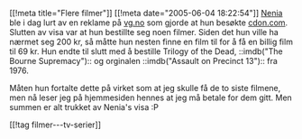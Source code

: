 [[!meta  title="Flere filmer"]]
[[!meta  date="2005-06-04 18:22:54"]]
<a href="http://nenia.slaskdot.org">Nenia</a> ble i dag lurt av en reklame på <a href="http://www.vg.no">vg.no</a> som gjorde at hun besøkte <a href="http://www.cdon.com">cdon.com</a>. Slutten av visa var at hun bestillte seg noen filmer. Siden det hun ville ha nærmet seg 200 kr, så måtte hun nesten finne en film til for å få en billig film til 69 kr. Hun endte til slutt med å bestille Trilogy of the Dead, ::imdb("The Bourne Supremacy"):: og orginalen ::imdb("Assault on Precinct 13"):: fra 1976.

Måten hun fortalte dette på virket som at jeg skulle få de to siste filmene, men nå leser jeg på hjemmesiden hennes at jeg må betale for dem gitt. Men summen er alt trukket av Nenia's visa :P

[[!tag  filmer---tv-serier]]